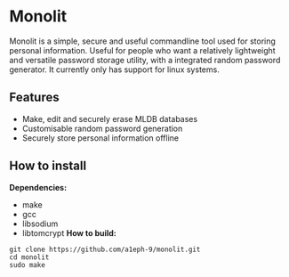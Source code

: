 # Monolit

Monolit is a simple, secure and useful commandline tool used for storing personal information. Useful for people who want a relatively lightweight and versatile password storage utility, with a integrated random password generator. It currently only has support for linux systems.

## Features
* Make, edit and securely erase MLDB databases
* Customisable random password generation
* Securely store personal information offline

## How to install
__Dependencies:__
* make
* gcc
* libsodium
* libtomcrypt
__How to build:__
```
git clone https://github.com/a1eph-9/monolit.git
cd monolit
sudo make
```
